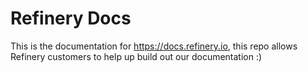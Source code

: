 # Refinery Docs

This is the documentation for https://docs.refinery.io, this repo allows Refinery customers to help up build out our documentation :)
 